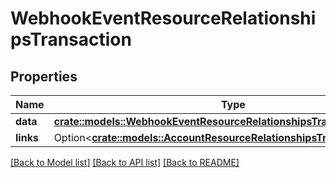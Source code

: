 # WebhookEventResourceRelationshipsTransaction

## Properties

Name | Type | Description | Notes
------------ | ------------- | ------------- | -------------
**data** | [**crate::models::WebhookEventResourceRelationshipsTransactionData**](WebhookEventResource_relationships_transaction_data.md) |  | 
**links** | Option<[**crate::models::AccountResourceRelationshipsTransactionsLinks**](AccountResource_relationships_transactions_links.md)> |  | [optional]

[[Back to Model list]](../README.md#documentation-for-models) [[Back to API list]](../README.md#documentation-for-api-endpoints) [[Back to README]](../README.md)


